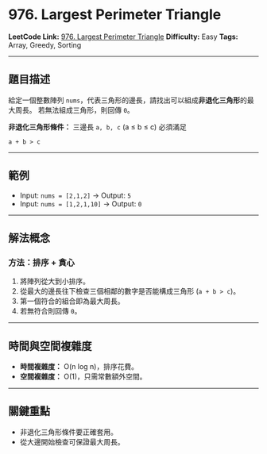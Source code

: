 # 976. Largest Perimeter Triangle

**LeetCode Link:** [976. Largest Perimeter Triangle](https://leetcode.com/problems/largest-perimeter-triangle/)
**Difficulty:** Easy
**Tags:** Array, Greedy, Sorting

---

## 題目描述

給定一個整數陣列 `nums`，代表三角形的邊長，請找出可以組成**非退化三角形**的最大周長。
若無法組成三角形，則回傳 `0`。

**非退化三角形條件：**
三邊長 `a, b, c` (a ≤ b ≤ c) 必須滿足

```
a + b > c
```

---

## 範例

* Input: `nums = [2,1,2]` → Output: `5`
* Input: `nums = [1,2,1,10]` → Output: `0`

---

## 解法概念

### 方法：排序 + 貪心

1. 將陣列從大到小排序。
2. 從最大的邊長往下檢查三個相鄰的數字是否能構成三角形 (`a + b > c`)。
3. 第一個符合的組合即為最大周長。
4. 若無符合則回傳 `0`。

---

## 時間與空間複雜度

* **時間複雜度：** O(n log n)，排序花費。
* **空間複雜度：** O(1)，只需常數額外空間。

---

## 關鍵重點

* 非退化三角形條件要正確套用。
* 從大邊開始檢查可保證最大周長。
